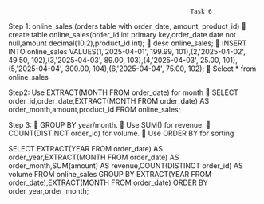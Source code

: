                                                        Task 6
Step 1: online_sales (orders table with order_date, amount, product_id)
	create table online_sales(order_id int primary key,order_date date not null,amount decimal(10,2),product_id int);
	desc online_sales;
	INSERT INTO online_sales VALUES(1,'2025-04-01', 199.99, 101),(2,'2025-04-02', 49.50, 102),(3,'2025-04-03', 89.00, 103),(4,'2025-04-03', 25.00, 101),(5,'2025-04-04', 300.00, 104),(6,'2025-04-04', 75.00, 102);
	Select * from online_sales
 

 

Step2: Use EXTRACT(MONTH FROM order_date) for month
	SELECT  order_id,order_date,EXTRACT(MONTH FROM order_date) AS order_month,amount,product_id FROM online_sales;


 
Step 3: 
	GROUP BY year/month. 
	Use SUM() for revenue.
	COUNT(DISTINCT order_id) for volume. 
	Use ORDER BY for sorting

SELECT EXTRACT(YEAR FROM order_date) AS order_year,EXTRACT(MONTH FROM order_date) AS order_month,SUM(amount) AS revenue,COUNT(DISTINCT order_id) AS volume FROM online_sales GROUP BY EXTRACT(YEAR FROM order_date),EXTRACT(MONTH FROM order_date) ORDER BY order_year,order_month;
 
